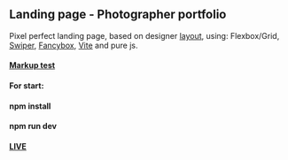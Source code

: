 ## Landing page - Photographer portfolio
Pixel perfect landing page, based on designer [layout](https://github.com/AndrewShedov/Landing-page---Photographer-portfolio/tree/main/public/layout), using: Flexbox/Grid, [Swiper](https://swiperjs.com/), [Fancybox](https://fancyapps.com/fancybox/), [Vite](https://vitejs.dev/) and pure js.
#### [Markup test](https://validator.w3.org/nu/?doc=https%3A%2F%2Flanding-page-photographer-portfolio-andrewshedov.vercel.app%2F)
#### For start:
#### npm install
#### npm run dev
#### [LIVE](https://landing-page-photographer-portfolio-andrewshedov.vercel.app)


